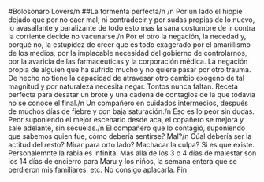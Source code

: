 #Bolosonaro Lovers/n
##La tormenta perfecta/n
/n
Por un lado el hippie dejado que por no caer mal, ni contradecir y por sudas propias de lo nuevo, lo avasallante y paralizante de todo esto mas la sana costumbre de ir contra la corriente decide no vacunarse./n
Por el otro la negación, la necedad y, porqué no, la estupidez de creer que es todo exagerado por el amarillismo de los medios, por la implacable necesidad del gobierno de controlarnos, por la avaricia de las farmaceuticas y la corporación médica.
La negación propia de alguien que ha sufrido mucho y no quiere pasar por otro trauma. De hecho no tiene la capacidad de atravesar otro cambio exogeno de tal magnitud y por naturaleza necesita negar. 
Tontos nunca faltan. Receta perfecta para desatar un brote y una cadena de contagios de la que todavía no se conoce el final./n
Un compañero en cuidados intermedios, después de muchos días de fiebre y con baja saturación./n
Eso es lo peor sin dudas. Peor suponiendo el mejor escenario desde aca, el copañero se mejora y sale adelante, sin secuelas./n
El compañero que lo contagió, suponiendo que sabemos quien fue, cómo debería sentirse? Mal?/n
Cúal debería ser la actitud del resto? Mirar para orto lado? Machacar la culpa? Si es que existe.  
Personalemnte la rabia es infinita. Mas alla de los 3 o 4 días de malestar son los 14 días de encierro para Maru y los niños, la semana entera que se perdieron mis familiares, etc. 
No consigo aplacarla. 
Fin
